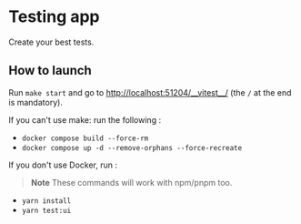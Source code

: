 # Testing app

Create your best tests.

## How to launch

Run `make start` and go to [http://localhost:51204/\_\_vitest\_\_/](http://localhost:51204/\_\_vitest\_\_/) (the `/` at the end is mandatory).

If you can't use make: run the following :

- `docker compose build --force-rm`
- `docker compose up -d --remove-orphans --force-recreate`

If you don't use Docker, run :

> **Note**
> These commands will work with npm/pnpm too.

- `yarn install`
- `yarn test:ui`
